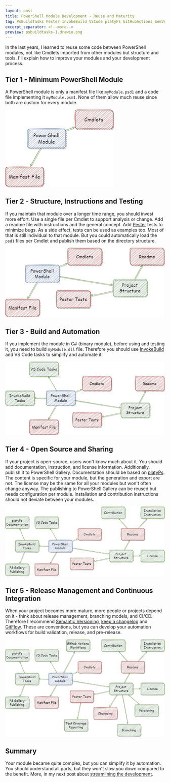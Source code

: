 ```yaml
---
layout: post
title: PowerShell Module Development - Reuse and Maturity
tag: PsBuildTasks Pester InvokeBuild VSCode platyPs GitHubActions SemVer KeepAChangeLog GitFlow
excerpt_separator: <!--more-->
preview: psbuildtasks-1.drawio.png
---
```


In the last years, I learned to reuse some code between PowerShell modules, not like Cmdlets imported from other modules but structure and tools.
I'll explain how to improve your modules and your development process.

<!--more-->

## Tier 1 - Minimum PowerShell Module

A PowerShell module is only a manifest file like `myModule.psd1` and a code file implementing it `myModule.psm1`. None of them allow much reuse since both are custom for every module.

![PsBuildTasks Overview - Tier 1](psbuildtasks-1.drawio.png)

## Tier 2 - Structure, Instructions and Testing

If you maintain that module over a longer time range, you should invest more effort.
Use a single file per Cmdlet to support analysis or change.
Add a readme file with instructions and the general concept.
Add [Pester](https://github.com/pester/pester) tests to minimize bugs. As a side effect, tests can be used as examples too.
Most of that is still individual to that module. But you could automatically load the `psd1` files per Cmdlet and publish them based on the directory structure.

![PsBuildTasks Overview - Stage 2](psbuildtasks-2.drawio.png)

## Tier 3 - Build and Automation

If you implement the module in C# (binary module), before using and testing it, you need to build `myModule.dll` file.
Therefore you should use [InvokeBuild](https://github.com/nightroman/Invoke-Build) and VS Code tasks to simplify and automate it.

![PsBuildTasks Overview - Stage 3](psbuildtasks-3.drawio.png)

## Tier 4 - Open Source and Sharing

If your project is open-source, users won't know much about it.
You should add documentation, instruction, and license information.
Additionally, publish it to PowerShell Gallery.
Documentation should be based on [platyPs](https://github.com/PowerShell/platyPS).
The content is specific for your module, but the generation and export are not.
The license may be the same for all your modules but won't often change anyway.
The publishing to PowerShell Gallery can be reused but needs configuration per module.
Installation and contribution instructions should not deviate between your modules.

![PsBuildTasks Overview - Stage 4](psbuildtasks-4.drawio.png)

## Tier 5 - Release Management and Continuous Integration

When your project becomes more mature, more people or projects depend on it - think about release management, branching models, and CI/CD.
Therefore I recommend [Semantic Versioning](https://semver.org), [keep a changelog](https://keepachangelog.com) and [GitFlow](https://nvie.com/posts/a-successful-git-branching-model/).
These are conventions, but you can develop your automation workflows for build validation, release, and pre-release.

![PsBuildTasks Overview - Final Stage](psbuildtasks.drawio.png)

## Summary

Your module became quite complex, but you can simplify it by automation.
You should understand all parts, but they won't slow you down compared to the benefit.
More, in my next post about [streamlining the development](2022-04-16-Streamlining-PowerShell-Modules-with-PsBuildTasks.md).
